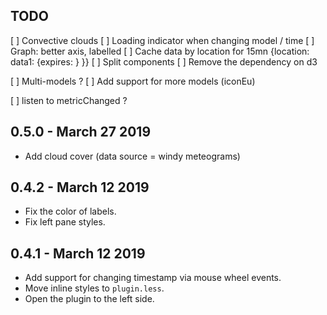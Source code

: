## TODO

[ ] Convective clouds
[ ] Loading indicator when changing model / time
[ ] Graph: better axis, labelled
[ ] Cache data by location for 15mn {location: data1: {expires: } }}
[ ] Split components
[ ] Remove the dependency on d3

[ ] Multi-models ?
[ ] Add support for more models (iconEu)

[ ] listen to metricChanged ?

## 0.5.0 - March 27 2019

- Add cloud cover (data source = windy meteograms)

## 0.4.2 - March 12 2019

- Fix the color of labels.
- Fix left pane styles.

## 0.4.1 - March 12 2019

- Add support for changing timestamp via mouse wheel events.
- Move inline styles to `plugin.less`.
- Open the plugin to the left side.

